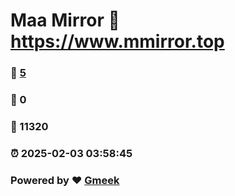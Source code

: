 # Maa Mirror :link: https://www.mmirror.top 
### :page_facing_up: [5](https://www.mmirror.top/tag.html) 
### :speech_balloon: 0 
### :hibiscus: 11320 
### :alarm_clock: 2025-02-03 03:58:45 
### Powered by :heart: [Gmeek](https://github.com/Meekdai/Gmeek)
